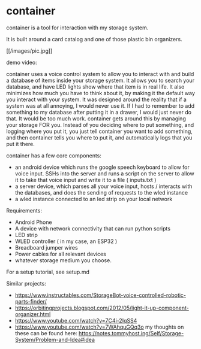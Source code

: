 # container


container is a tool for interaction with my storage system.

It is built around a card catalog and one of those plastic bin organizers.

[[/images/pic.jpg]]

demo video:

container uses a voice control system to allow you to interact with and build a database of items inside your storage system. It allows you to search your database, and have LED lights show where that item is in real life. It also minimizes how much you have to think about it, by making it the default way you interact with your system. It was designed around the reality that if a system was at all annoying, I would never use it. If I had to remember to add something to my database after putting it in a drawer, I would just never do that. It would be too much work. container gets around this by managing your storage FOR you. Instead of you deciding where to put something, and logging where you put it, you just tell container you want to add something, and then container tells you where to put it, and automatically logs that you put it there. 

container has a few core components:
  * an android device which runs the google speech keyboard to allow for voice input. SSHs into the server and runs a script on the server to allow it to take that voice input and write it to a file ( inputs.txt )
  * a server device, which parses all your voice input, hosts / interacts with the databases, and does the sending of requests to the wled instance
  * a wled instance connected to an led strip on your local network


Requirements:
  * Android Phone
  * A device with network connectivity that can run python scripts
  * LED strip
  * WLED controller ( in my case, an ESP32 )
  * Breadboard jumper wires
  * Power cables for all relevant devices 
  * whatever storage medium you choose.
  
For a setup tutorial, see setup.md


Similar projects:
  * https://www.instructables.com/StorageBot-voice-controlled-robotic-parts-finder/
  * https://orbitingprojects.blogspot.com/2012/05/light-it-up-component-organizer.html
  * https://www.youtube.com/watch?v=7C4i-2IqSS4
  * https://www.youtube.com/watch?v=7WAhquGQq3o
  my thoughts on these can be found here: https://notes.tommyhost.ing/Self/Storage-System/Problem-and-Idea#idea
